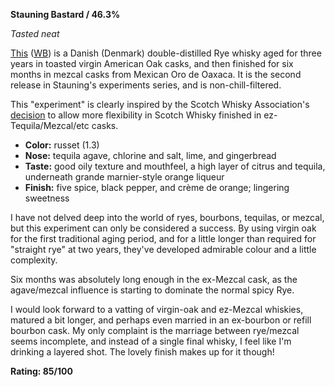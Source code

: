 **Stauning Bastard / 46.3%**

*Tasted neat*

[This](https://stauningwhisky.com/products/stauning-bastard-70cl) ([WB](https://www.whiskybase.com/whiskies/whisky/149477/stauning-bastard)) is a Danish (Denmark) double-distilled Rye whisky aged for three years in toasted virgin American Oak casks, and then finished for six months in mezcal casks from Mexican Oro de Oaxaca.  It is the second release in Stauning's experiments series, and is non-chill-filtered.

This "experiment" is clearly inspired by the Scotch Whisky Association's [decision](https://scotchwhisky.com/magazine/latest-news/26098/new-scotch-rules-aim-to-add-flexibility/) to allow more flexibility in Scotch Whisky finished in ez-Tequila/Mezcal/etc casks.

* **Color:** russet (1.3)
* **Nose:** tequila agave, chlorine and salt, lime, and gingerbread
* **Taste:** good oily texture and mouthfeel, a high layer of citrus and tequila, underneath grande marnier-style orange liqueur
* **Finish:** five spice, black pepper, and crème de orange; lingering sweetness

I have not delved deep into the world of ryes, bourbons, tequilas, or mezcal, but this experiment can only be considered a success.  By using virgin oak for the first traditional aging period, and for a little longer than required for "straight rye" at two years, they've developed admirable colour and a little complexity.  

Six months was absolutely long enough in the ex-Mezcal cask, as the agave/mezcal influence is starting to dominate the normal spicy Rye.

I would look forward to a vatting of virgin-oak and ez-Mezcal whiskies, matured a bit longer, and perhaps even married in an ex-bourbon or refill bourbon cask.  My only complaint is the marriage between rye/mezcal seems incomplete, and instead of a single final whisky, I feel like I'm drinking a layered shot.  The lovely finish makes up for it though!

**Rating: 85/100**